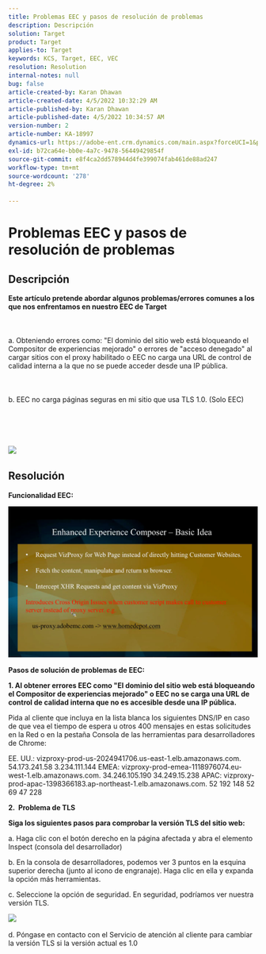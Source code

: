```yaml
---
title: Problemas EEC y pasos de resolución de problemas
description: Descripción
solution: Target
product: Target
applies-to: Target
keywords: KCS, Target, EEC, VEC
resolution: Resolution
internal-notes: null
bug: false
article-created-by: Karan Dhawan
article-created-date: 4/5/2022 10:32:29 AM
article-published-by: Karan Dhawan
article-published-date: 4/5/2022 10:34:57 AM
version-number: 2
article-number: KA-18997
dynamics-url: https://adobe-ent.crm.dynamics.com/main.aspx?forceUCI=1&pagetype=entityrecord&etn=knowledgearticle&id=11a03cad-cbb4-ec11-983f-000d3a5d0d73
exl-id: b72ca64e-bb0e-4a7c-9478-56449429854f
source-git-commit: e8f4ca2dd578944d4fe399074fab461de88ad247
workflow-type: tm+mt
source-wordcount: '278'
ht-degree: 2%

---
```


# Problemas EEC y pasos de resolución de problemas

## Descripción

<b>Este artículo pretende abordar algunos problemas/errores comunes a los que nos enfrentamos en nuestro EEC de Target</b><br><br> <br><br>a. Obteniendo errores como: &quot;El dominio del sitio web está bloqueando el Compositor de experiencias mejorado&quot; o errores de &quot;acceso denegado&quot; al cargar sitios con el proxy habilitado o EEC no carga una URL de control de calidad interna a la que no se puede acceder desde una IP pública.<br><br> <br><br>b. EEC no carga páginas seguras en mi sitio que usa TLS 1.0. (Solo EEC) <br><br> <br><br> <br><br>![](https://adobe-ent.crm.dynamics.com/api/data/v9.0/msdyn_knowledgearticleimages%289163ac73-37ab-ec11-983f-000d3a349523%29/msdyn_blobfile/$value)

## Resolución


<b>Funcionalidad EEC:</b>

![](assets/6ea1c39f-52ab-ec11-983f-000d3a3496ef.png)



<b>Pasos de solución de problemas de EEC:</b>

<b>1. Al obtener errores EEC como &quot;El dominio del sitio web está bloqueando el Compositor de experiencias mejorado&quot; o EEC no se carga una URL de control de calidad interna que no es accesible desde una IP pública.</b>

Pida al cliente que incluya en la lista blanca los siguientes DNS/IP en caso de que vea el tiempo de espera u otros 400 mensajes en estas solicitudes en la Red o en la pestaña Consola de las herramientas para desarrolladores de Chrome:

EE. UU.: vizproxy-prod-us-2024941706.us-east-1.elb.amazonaws.com.
54.173.241.58 3.234.111.144 EMEA: vizproxy-prod-emea-1118976074.eu-west-1.elb.amazonaws.com.
34.246.105.190 34.249.15.238 APAC: vizproxy-prod-apac-1398366183.ap-northeast-1.elb.amazonaws.com.
52 192 148 52 69 47 228



<b>2.  Problema de TLS</b>

<b>Siga los siguientes pasos para comprobar la versión TLS del sitio web:</b>

a. Haga clic con el botón derecho en la página afectada y abra el elemento Inspect (consola del desarrollador)

b. En la consola de desarrolladores, podemos ver 3 puntos en la esquina superior derecha (junto al icono de engranaje). Haga clic en ella y expanda la opción más herramientas.

c. Seleccione la opción de seguridad. En seguridad, podríamos ver nuestra versión TLS.

![](https://experienceleague.adobe.com/docs/target/assets/firefox_more_info_3.png?lang=en)

d. Póngase en contacto con el Servicio de atención al cliente para cambiar la versión TLS si la versión actual es 1.0
